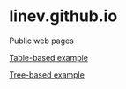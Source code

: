 # linev.github.io
Public web pages

[Table-based example](UI-Table/index.html)

[Tree-based example](UI-Tree/index.html)